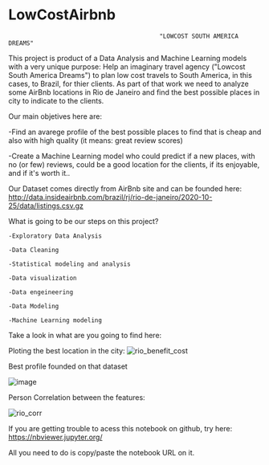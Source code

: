 # LowCostAirbnb

                                              "LOWCOST SOUTH AMERICA DREAMS"

This project is product of a Data Analysis and Machine Learning models with a very unique purpose: Help an imaginary travel agency ("Lowcost South America Dreams") to plan low cost travels to South America, in this cases, to Brazil, for thier clients. As part of that work we need to analyze some AirBnb locations in Rio de Janeiro and find the best possible places in city to indicate to the clients.

Our main objetives here are:

  -Find an avarege profile of the best possible places to find that is cheap and also with high quality (it means: great review scores)

  -Create a Machine Learning model who could predict if a new places, with no (or few) reviews, could be a good location for the clients, if its enjoyable, and if it's worth it..
 
 
 Our Dataset comes directly from AirBnb site and can be founded here: http://data.insideairbnb.com/brazil/rj/rio-de-janeiro/2020-10-25/data/listings.csv.gz
 
 What is going to be our steps on this project? 
  
    -Exploratory Data Analysis
   
    -Data Cleaning
   
    -Statistical modeling and analysis
   
    -Data visualization
   
    -Data engeineering
   
    -Data Modeling
   
    -Machine Learning modeling
    
    
Take a look in what are you going to find here:

Ploting the best location in the city:
  ![rio_benefit_cost](https://user-images.githubusercontent.com/80376071/113203626-a5ace380-9242-11eb-8625-a40d9ae5d86c.PNG)

Best profile founded on that dataset

![image](https://user-images.githubusercontent.com/80376071/113218456-ee21cc80-9255-11eb-9a68-01b2d1d0351a.png)







Person Correlation between the features:



![rio_corr](https://user-images.githubusercontent.com/80376071/113203980-15bb6980-9243-11eb-9122-851d092bed72.PNG)

 
 
If you are getting trouble to acess this notebook on github, try here: https://nbviewer.jupyter.org/

All you need to do is copy/paste the notebook URL on it.

